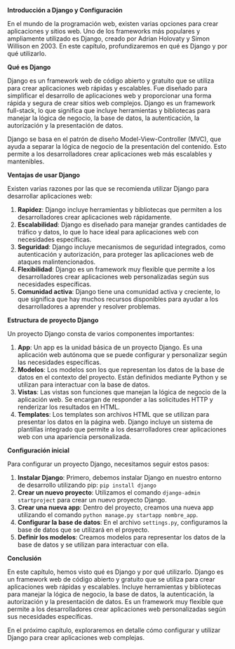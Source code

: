 **Introducción a Django y Configuración**

En el mundo de la programación web, existen varias opciones para crear aplicaciones y sitios web. Uno de los frameworks más populares y ampliamente utilizado es Django, creado por Adrian Holovaty y Simon Willison en 2003. En este capítulo, profundizaremos en qué es Django y por qué utilizarlo.

**Qué es Django**

Django es un framework web de código abierto y gratuito que se utiliza para crear aplicaciones web rápidas y escalables. Fue diseñado para simplificar el desarrollo de aplicaciones web y proporcionar una forma rápida y segura de crear sitios web complejos. Django es un framework full-stack, lo que significa que incluye herramientas y bibliotecas para manejar la lógica de negocio, la base de datos, la autenticación, la autorización y la presentación de datos.

Django se basa en el patrón de diseño Model-View-Controller (MVC), que ayuda a separar la lógica de negocio de la presentación del contenido. Esto permite a los desarrolladores crear aplicaciones web más escalables y mantenibles.

**Ventajas de usar Django**

Existen varias razones por las que se recomienda utilizar Django para desarrollar aplicaciones web:

1. **Rapidez**: Django incluye herramientas y bibliotecas que permiten a los desarrolladores crear aplicaciones web rápidamente.
2. **Escalabilidad**: Django es diseñado para manejar grandes cantidades de tráfico y datos, lo que lo hace ideal para aplicaciones web con necesidades específicas.
3. **Seguridad**: Django incluye mecanismos de seguridad integrados, como autenticación y autorización, para proteger las aplicaciones web de ataques malintencionados.
4. **Flexibilidad**: Django es un framework muy flexible que permite a los desarrolladores crear aplicaciones web personalizadas según sus necesidades específicas.
5. **Comunidad activa**: Django tiene una comunidad activa y creciente, lo que significa que hay muchos recursos disponibles para ayudar a los desarrolladores a aprender y resolver problemas.

**Estructura de proyecto Django**

Un proyecto Django consta de varios componentes importantes:

1. **App**: Un app es la unidad básica de un proyecto Django. Es una aplicación web autónoma que se puede configurar y personalizar según las necesidades específicas.
2. **Modelos**: Los modelos son los que representan los datos de la base de datos en el contexto del proyecto. Están definidos mediante Python y se utilizan para interactuar con la base de datos.
3. **Vistas**: Las vistas son funciones que manejan la lógica de negocio de la aplicación web. Se encargan de responder a las solicitudes HTTP y renderizar los resultados en HTML.
4. **Templates**: Los templates son archivos HTML que se utilizan para presentar los datos en la página web. Django incluye un sistema de plantillas integrado que permite a los desarrolladores crear aplicaciones web con una apariencia personalizada.

**Configuración inicial**

Para configurar un proyecto Django, necesitamos seguir estos pasos:

1. **Instalar Django**: Primero, debemos instalar Django en nuestro entorno de desarrollo utilizando pip: `pip install django`
2. **Crear un nuevo proyecto**: Utilizamos el comando `django-admin startproject` para crear un nuevo proyecto Django.
3. **Crear una nueva app**: Dentro del proyecto, creamos una nueva app utilizando el comando `python manage.py startapp nombre_app`.
4. **Configurar la base de datos**: En el archivo `settings.py`, configuramos la base de datos que se utilizará en el proyecto.
5. **Definir los modelos**: Creamos modelos para representar los datos de la base de datos y se utilizan para interactuar con ella.

**Conclusión**

En este capítulo, hemos visto qué es Django y por qué utilizarlo. Django es un framework web de código abierto y gratuito que se utiliza para crear aplicaciones web rápidas y escalables. Incluye herramientas y bibliotecas para manejar la lógica de negocio, la base de datos, la autenticación, la autorización y la presentación de datos. Es un framework muy flexible que permite a los desarrolladores crear aplicaciones web personalizadas según sus necesidades específicas.

En el próximo capítulo, exploraremos en detalle cómo configurar y utilizar Django para crear aplicaciones web complejas.
